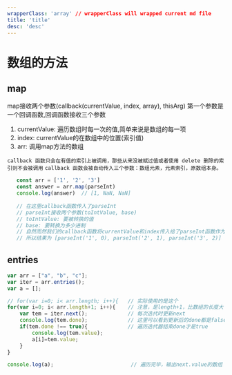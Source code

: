 ```yaml
---
wrapperClass: 'array' // wrapperClass will wrapped current md file
title: 'title'
desc: 'desc'
---
```


# 数组的方法

## map

map接收两个参数(callback(currentValue, index, array), thisArg)
第一个参数是一个回调函数,回调函数接收三个参数
1. currentValue: 遍历数组时每一次的值,简单来说是数组的每一项
2. index: currentValue的在数组中的位置(索引值)
3. arr: 调用map方法的数组

`callback 函数只会在有值的索引上被调用，那些从来没被赋过值或者使用 delete 删除的索引则不会被调用`
`callback 函数会被自动传入三个参数：数组元素，元素索引，原数组本身。`

```javascript
   const arr = ['1', '2', '3']
   const answer = arr.map(parseInt)
   console.log(answer)  // [1, NaN, NaN]
   
   // 在这里callback函数传入了parseInt
   // parseInt接收两个参数(toIntValue, base)
   // toIntValue: 要被转换的值
   // base: 要转换为多少进制
   // 自然而然我们的callback函数将currentValue和index传入给了parseInt函数作为参数
   // 所以结果为 [parseInt('1', 0), parseInt('2', 1), parseInt('3', 2)]
```

## entries


```javascript
var arr = ["a", "b", "c"];
var iter = arr.entries();
var a = [];

// for(var i=0; i< arr.length; i++){   // 实际使用的是这个
for(var i=0; i< arr.length+1; i++){    // 注意，是length+1，比数组的长度大
    var tem = iter.next();             // 每次迭代时更新next
    console.log(tem.done);             // 这里可以看到更新后的done都是false
    if(tem.done !== true){             // 遍历迭代器结束done才是true
        console.log(tem.value);
        a[i]=tem.value;
    }
}

console.log(a);                         // 遍历完毕，输出next.value的数组
```